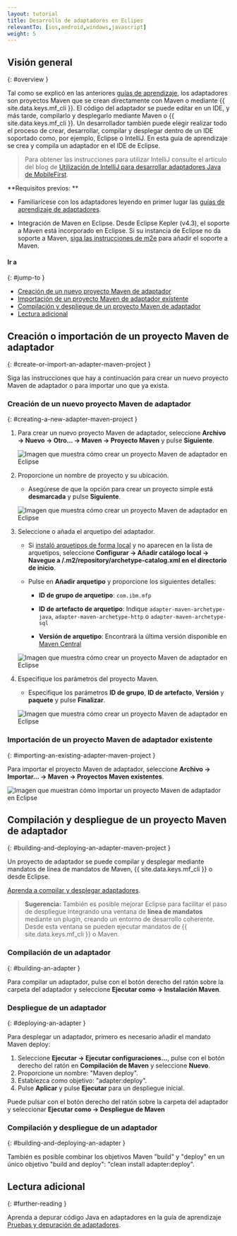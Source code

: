 ```yaml
---
layout: tutorial
title: Desarrollo de adaptadores en Eclipes
relevantTo: [ios,android,windows,javascript]
weight: 5
---
```

<!-- NLS_CHARSET=UTF-8 -->
## Visión general 
{: #overview }

Tal como se explicó en las anteriores [guías de aprendizaje](../), los adaptadores son proyectos Maven que se crean directamente con Maven o mediante {{ site.data.keys.mf_cli }}.
El código del adaptador se puede editar en un IDE, y más tarde, compilarlo y desplegarlo mediante Maven o {{ site.data.keys.mf_cli }}.
Un desarrollador también puede elegir realizar todo el proceso de crear, desarrollar, compilar y desplegar dentro de un IDE soportado como, por ejemplo, Eclipse o IntelliJ.
En esta guía de aprendizaje se crea y compila un adaptador en el IDE de Eclipse.


> Para obtener las instrucciones para utilizar IntelliJ consulte el artículo del blog de [Utilización de IntelliJ para desarrollar adaptadores Java de MobileFirst]({{site.baseurl}}/blog/2016/03/31/using-intellij-to-develop-adapters).


**Requisitos previos:
**

* Familiarícese con los adaptadores leyendo en primer lugar las [guías de aprendizaje de adaptadores](../).

* Integración de Maven en Eclipse.
Desde Eclipse Kepler (v4.3), el soporte a Maven está incorporado en Eclipse. Si su instancia de Eclipse no da soporte a Maven, [siga las instrucciones de m2e](http://www.eclipse.org/m2e/) para añadir el soporte a Maven.


#### Ir a
{: #jump-to }

* [Creación de un nuevo proyecto Maven de adaptador](#creating-a-new-adapter-maven-project)
* [Importación de un proyecto Maven de adaptador existente](#importing-an-existing-adapter-maven-project)
* [Compilación y despliegue de un proyecto Maven de adaptador](#building-and-deploying-an-adapter-maven-project)
* [Lectura adicional](#further-reading)

## Creación o importación de un proyecto Maven de adaptador
{: #create-or-import-an-adapter-maven-project }

Siga las instrucciones que hay a continuación para crear un nuevo proyecto Maven de adaptador o para importar uno que ya exista.


### Creación de un nuevo proyecto Maven de adaptador
{: #creating-a-new-adapter-maven-project }

1. Para crear un nuevo proyecto Maven de adaptador, seleccione **Archivo → Nuevo → Otro... → Maven → Proyecto Maven** y pulse **Siguiente**.


    ![Imagen que muestra cómo crear un proyecto Maven de adaptador en Eclipse](new-maven-project.png)

2. Proporcione un nombre de proyecto y su ubicación.  
    - Asegúrese de que la opción para crear un proyecto simple está **desmarcada** y pulse **Siguiente**. 

    ![Imagen que muestra cómo crear un proyecto Maven de adaptador en Eclipse](select-project-name-and-location.png)

3. Seleccione o añada el arquetipo del adaptador.

    - Si [instaló arquetipos de forma local](../creating-adapters/#install-maven) y no aparecen en la lista de arquetipos, seleccione **Configurar → Añadir catálogo local → Navegue a /.m2/repository/archetype-catalog.xml en el directorio de inicio**.
    - Pulse en **Añadir arquetipo** y proporcione los siguientes detalles:

        - **ID de grupo de arquetipo**: `com.ibm.mfp`
        - **ID de artefacto de arquetipo**: Indique `adapter-maven-archetype-java`, `adapter-maven-archetype-http` o `adapter-maven-archetype-sql`

        - **Versión de arquetipo**: Encontrará la última versión disponible en [Maven Central](http://search.maven.org/#search%7Cga%7C1%7Ccom.ibm.mfp)


    ![Imagen que muestra cómo crear un proyecto Maven de adaptador en Eclipse](create-an-archetype.png)

4. Especifique los parámetros del proyecto Maven.   
    - Especifique los parámetros **ID de grupo**, **ID de artefacto**, **Versión** y **paquete** y pulse **Finalizar**.


    ![Imagen que muestra cómo crear un proyecto Maven de adaptador en Eclipse](project-parameters.png)

### Importación de un proyecto Maven de adaptador existente
{: #importing-an-existing-adapter-maven-project }

Para importar el proyecto Maven de adaptador, seleccione **Archivo → Importar... → Maven → Proyectos Maven existentes**.

![Imagen que muestran cómo importar un proyecto Maven de adaptador en Eclipse](import-adapter-maven-project.png)

## Compilación y despliegue de un proyecto Maven de adaptador
{: #building-and-deploying-an-adapter-maven-project }

Un proyecto de adaptador se puede compilar y desplegar mediante mandatos de línea de mandatos de Maven, {{ site.data.keys.mf_cli }} o desde Eclipse.
  
[Aprenda a compilar y desplegar adaptadores](../creating-adapters/#build-and-deploy-adapters).


> <span class="glyphicon glyphicon-info-sign" aria-hidden="true"></span> **Sugerencia:** También es posible mejorar Eclipse para facilitar el paso de despliegue integrando una ventana de **línea de mandatos** mediante un plugin, creando un entorno de desarrollo coherente.
Desde esta ventana se pueden ejecutar mandatos de {{ site.data.keys.mf_cli }} o Maven.


### Compilación de un adaptador
{: #building-an-adapter }

Para compilar un adaptador, pulse con el botón derecho del ratón sobre la carpeta del adaptador y seleccione **Ejecutar como → Instalación Maven**.  

### Despliegue de un adaptador
{: #deploying-an-adapter }

Para desplegar un adaptador, primero es necesario añadir el mandato Maven deploy:


1. Seleccione **Ejecutar → Ejecutar configuraciones...**, pulse con el botón derecho del ratón en **Compilación de Maven** y seleccione **Nuevo**.
2. Proporcione un nombre: "Maven deploy".
2. Establezca como objetivo: "adapter:deploy".
3. Pulse **Aplicar** y pulse **Ejecutar** para un despliegue inicial.


Puede pulsar con el botón derecho del ratón sobre la carpeta del adaptador y seleccionar **Ejecutar como → Despliegue de Maven**

### Compilación y despliegue de un adaptador
{: #building-and-deploying-an-adapter }

También es posible combinar los objetivos Maven "build" y "deploy" en un único objetivo "build and deploy": "clean install adapter:deploy".


## Lectura adicional
{: #further-reading }

Aprenda a depurar código Java en adaptadores en la guía de aprendizaje [Pruebas y depuración de adaptadores](../testing-and-debugging-adapters).

